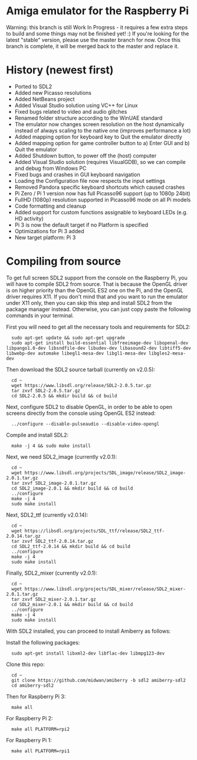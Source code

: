 Amiga emulator for the Raspberry Pi
=================================
Warning: this branch is still Work In Progress - it requires a few extra steps to build and some things may not be finished yet! :)
If you're looking for the latest "stable" version, please use the master branch for now.
Once this branch is complete, it will be merged back to the master and replace it.

# History (newest first)
- Ported to SDL2
- Added new Picasso resolutions
- Added NetBeans project
- Added Visual Studio solution using VC++ for Linux
- Fixed bugs related to video and audio glitches
- Renamed folder structure according to the WinUAE standard
- The emulator now changes screen resolution on the host dynamically instead of always scaling to the native one (improves performance a lot)
- Added mapping option for keyboard key to Quit the emulator directly
- Added mapping option for game controller button to a) Enter GUI and b) Quit the emulator
- Added Shutdown button, to power off the (host) computer
- Added Visual Studio solution (requires VisualGDB), so we can compile and debug from Windows PC
- Fixed bugs and crashes in GUI keyboard navigation
- Loading the Configuration file now respects the input settings
- Removed Pandora specific keyboard shortcuts which caused crashes
- Pi Zero / Pi 1 version now has full Picasso96 support (up to 1080p 24bit)
- FullHD (1080p) resolution supported in Picasso96 mode on all Pi models
- Code formatting and cleanup
- Added support for custom functions assignable to keyboard LEDs (e.g. HD activity)
- Pi 3 is now the default target if no Platform is specified
- Optimizations for Pi 3 added
- New target platform: Pi 3

# Compiling from source
To get full screen SDL2 support from the console on the Raspberry Pi, you will have to compile SDL2 from source. That is because the OpenGL driver is on higher priority than the OpenGL ES2 one on the Pi, and the OpenGL driver requires X11. If you don't mind that and you want to run the emulator under X11 only, then you can skip this step and install SDL2 from the package manager instead. Otherwise, you can just copy paste the following commands in your terminal. 

First you will need to get all the necessary tools and requirements for SDL2:

      sudo apt-get update && sudo apt-get upgrade
      sudo apt-get install build-essential libfreeimage-dev libopenal-dev libpango1.0-dev libsndfile-dev libudev-dev libasound2-dev libtiff5-dev libwebp-dev automake libegl1-mesa-dev libgl1-mesa-dev libgles2-mesa-dev

Then download the SDL2 source tarball (currently on v2.0.5):

      cd ~ 
      wget https://www.libsdl.org/release/SDL2-2.0.5.tar.gz 
      tar zxvf SDL2-2.0.5.tar.gz 
      cd SDL2-2.0.5 && mkdir build && cd build

Next, configure SDL2 to disable OpenGL, in order to be able to open screens directly from the console using OpenGL ES2 instead:

      ../configure --disable-pulseaudio --disable-video-opengl

Compile and install SDL2:

      make -j 4 && sudo make install

Next, we need SDL2_image (currently v2.0.1):

      cd ~ 
      wget https://www.libsdl.org/projects/SDL_image/release/SDL2_image-2.0.1.tar.gz
      tar zxvf SDL2_image-2.0.1.tar.gz 
      cd SDL2_image-2.0.1 && mkdir build && cd build 
      ../configure 
      make -j 4 
      sudo make install 

Next, SDL2_ttf (currently v2.0.14):

      cd ~
      wget https://libsdl.org/projects/SDL_ttf/release/SDL2_ttf-2.0.14.tar.gz
      tar zxvf SDL2_ttf-2.0.14.tar.gz
      cd SDL2_ttf-2.0.14 && mkdir build && cd build
      ../configure
      make -j 4
      sudo make install

Finally, SDL2_mixer (currently v2.0.1):

      cd ~
      wget https://www.libsdl.org/projects/SDL_mixer/release/SDL2_mixer-2.0.1.tar.gz
      tar zxvf SDL2_mixer-2.0.1.tar.gz
      cd SDL2_mixer-2.0.1 && mkdir build && cd build
      ../configure
      make -j 4
      sudo make install
      
With SDL2 installed, you can proceed to install Amiberry as follows:

Install the following packages:

      sudo apt-get install libxml2-dev libflac-dev libmpg123-dev

Clone this repo:
      
      cd ~
      git clone https://github.com/midwan/amiberry -b sdl2 amiberry-sdl2
      cd amiberry-sdl2
      
Then for Raspberry Pi 3:  

      make all

For Raspberry Pi 2:

      make all PLATFORM=rpi2

For Raspberry Pi 1:  

      make all PLATFORM=rpi1

